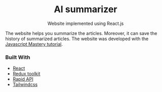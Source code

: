 <h1 align="center">AI summarizer</h1>

<p align="center">
Website implemented using React.js
<br />
</p>

The website helps you summarize the articles. Moreover, it can save the history of summarized articles. The website was developed with the [Javascript Mastery tutorial](https://youtu.be/vpvtZZi5ZWk?si=Cp-6ftr0EOWUjDOV).

### Built With
* [React](https://react.dev/)
* [Redux toolkit](https://redux-toolkit.js.org/)
* [Rapid API](https://rapidapi.com/)
* [Tailwindcss](https://tailwindcss.com/)